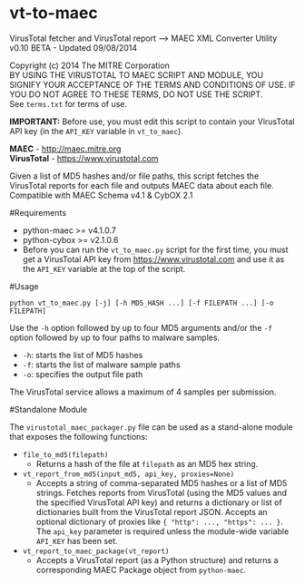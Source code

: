 vt-to-maec
==========

VirusTotal fetcher and VirusTotal report --> MAEC XML Converter Utility  
v0.10 BETA - Updated 09/08/2014  

Copyright (c) 2014 The MITRE Corporation  
BY USING THE VIRUSTOTAL TO MAEC SCRIPT AND MODULE, YOU SIGNIFY YOUR ACCEPTANCE OF THE TERMS AND CONDITIONS OF USE.  IF YOU DO NOT AGREE TO THESE TERMS, DO NOT USE THE SCRIPT.  
See `terms.txt` for terms of use.

**IMPORTANT:** Before use, you must edit this script to contain your VirusTotal API key (in the `API_KEY` variable in `vt_to_maec`).

**MAEC** - http://maec.mitre.org  
**VirusTotal** - https://www.virustotal.com

Given a list of MD5 hashes and/or file paths, this script fetches the VirusTotal reports for each file and outputs MAEC data about each file.  
Compatible with MAEC Schema v4.1 & CybOX 2.1

#Requirements

* python-maec >= v4.1.0.7
* python-cybox >= v2.1.0.6
* Before you can run the `vt_to_maec.py` script for the first time, you must get a VirusTotal API key from https://www.virustotal.com and use it as the `API_KEY` variable at the top of the script.

#Usage

`python vt_to_maec.py [-j] [-h MD5_HASH ...] [-f FILEPATH ...] [-o FILEPATH]`

Use the `-h` option followed by up to four MD5 arguments and/or the `-f` option followed by up to four paths to malware samples.

* `-h`: starts the list of MD5 hashes
* `-f`: starts the list of malware sample paths
* `-o`: specifies the output file path

The VirusTotal service allows a maximum of 4 samples per submission.

#Standalone Module

The `virustotal_maec_packager.py` file can be used as a stand-alone module that exposes the following functions:

* `file_to_md5(filepath)`
  * Returns a hash of the file at `filepath` as an MD5 hex string.
* `vt_report_from_md5(input_md5, api_key, proxies=None)`
  * Accepts a string of comma-separated MD5 hashes or a list of MD5 strings. Fetches reports from VirusTotal (using the MD5 values and the specified VirusTotal API key) and returns a dictionary or list of dictionaries built from the VirusTotal report JSON. Accepts an optional dictionary of proxies like `{ "http": ..., "https": ... }`. The `api_key` parameter is required unless the module-wide variable `API_KEY` has been set.
* `vt_report_to_maec_package(vt_report)`
  * Accepts a VirusTotal report (as a Python structure) and returns a corresponding MAEC Package object from `python-maec`.

